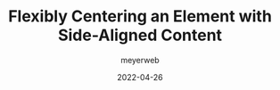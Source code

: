 ---
author: meyerweb
date: 2022-04-26
permalink: false
tags:
  - css
  - design
target_url: https://meyerweb.com/eric/thoughts/2022/04/26/flexibly-centering-an-element-with-side-aligned-content/
title: Flexibly Centering an Element with Side-Aligned Content
---